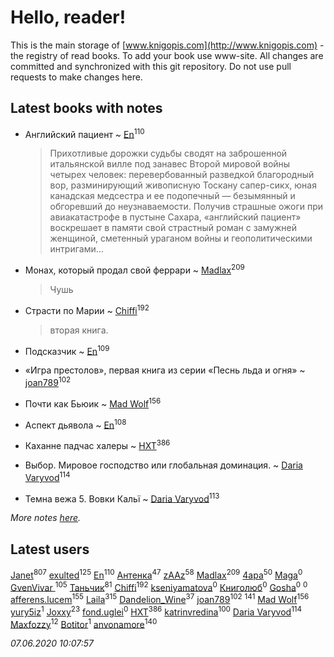 # Hello, reader!
This is the main storage of [www.knigopis.com](http://www.knigopis.com) - the registry of read books.
To add your book use www-site. All changes are committed and synchronized with this git repository.
Do not use pull requests to make changes here.


## Latest books with notes
* Английский пациент ~ [En](users/333/333646551-vkontakte)<sup>110</sup>
    > Прихотливые дорожки судьбы сводят на заброшенной итальянской вилле под занавес Второй мировой войны четырех человек: перевербованный разведкой благородный вор, разминирующий живописную Тоскану сапер-сикх, юная канадская медсестра и ее подопечный — безымянный и обгоревший до неузнаваемости. Получив страшные ожоги при авиакатастрофе в пустыне Сахара, «английский пациент» воскрешает в памяти свой страстный роман с замужней женщиной, сметенный ураганом войны и геополитическими интригами…

* Монах, который продал свой феррари ~ [Madlax](users/158/158304782-vkontakte)<sup>209</sup>
    > Чушь

* Страсти по Марии ~ [Chiffi](users/105/105831994080785626680-google)<sup>192</sup>
    > вторая книга.

* Подсказчик ~ [En](users/333/333646551-vkontakte)<sup>109</sup>

* «Игра престолов», первая книга из серии «Песнь льда и огня» ~ [joan789](users/240/2401650-vkontakte)<sup>102</sup>

* Почти как Бьюик ~ [Mad Wolf](users/947/94738840-vkontakte)<sup>156</sup>

* Аспект дьявола ~ [En](users/333/333646551-vkontakte)<sup>108</sup>

* Каханне падчас халеры ~ [HXT](users/100/100002563462782-facebook)<sup>386</sup>

* Выбор. Мировое господство или глобальная доминация. ~ [Daria Varyvod](users/829/829893410524253-facebook)<sup>114</sup>

* Темна вежа 5. Вовки Кальї ~ [Daria Varyvod](users/829/829893410524253-facebook)<sup>113</sup>


_More notes [here](latest_books_with_notes.md)._


## Latest users
[Janet](users/108/108113656204404967440-google)<sup>807</sup> 
[exulted](users/100/100599204551896265722-google)<sup>125</sup> 
[En](users/333/333646551-vkontakte)<sup>110</sup> 
[Антенка](users/118/118158645037334943900-google)<sup>47</sup> 
[zAAz](users/202/202248233-vkontakte)<sup>58</sup> 
[Madlax](users/158/158304782-vkontakte)<sup>209</sup> 
[4apa](users/117/117392596378069249667-google)<sup>50</sup> 
[Maga](users/106/106060917304685787728-google)<sup>0</sup> 
[GvenVivar ](users/158/158266434925901-facebook)<sup>105</sup> 
[Таньчик](users/209/2096581563762610-facebook)<sup>81</sup> 
[Chiffi](users/105/105831994080785626680-google)<sup>192</sup> 
[kseniyamatova](users/179/17937184-vkontakte)<sup>0</sup> 
[Книголюб](users/111/111762250865880736374-google)<sup>0</sup> 
[Gosha](users/105/105731119736778227120-google)<sup>0</sup> 
[](users/254/254457124-vkontakte)<sup>0</sup> 
[afferens.lucem](users/196/196071655-vkontakte)<sup>155</sup> 
[Laila](users/761/76187635-vkontakte)<sup>315</sup> 
[Dandelion_Wine](users/586/58602788-vkontakte)<sup>37</sup> 
[joan789](users/240/2401650-vkontakte)<sup>102</sup> 
[](users/115/115826717712507836033-google)<sup>141</sup> 
[Mad Wolf](users/947/94738840-vkontakte)<sup>156</sup> 
[yury5iz](users/858/858998239-yandex)<sup>1</sup> 
[Joxxy](users/109/109128632962928278575-google)<sup>23</sup> 
[fond.uglei](users/108/108648895381755785207-google)<sup>0</sup> 
[HXT](users/100/100002563462782-facebook)<sup>386</sup> 
[katrinvredina](users/233/2336755-vkontakte)<sup>100</sup> 
[Daria Varyvod](users/829/829893410524253-facebook)<sup>114</sup> 
[Maxfozzy](users/107/107378796665154363606-google)<sup>12</sup> 
[Botitor](users/116/116288722371780885375-google)<sup>1</sup> 
[anvonamore](users/595/5957175-vkontakte)<sup>140</sup> 


_07.06.2020 10:07:57_
